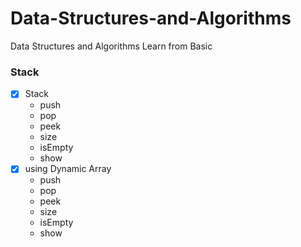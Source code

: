
# Data-Structures-and-Algorithms
Data Structures and Algorithms  Learn from Basic

### Stack

- [x] Stack
  - push
  - pop
  - peek
  - size
  - isEmpty
  - show
- [x] using Dynamic Array
  - push
  - pop
  - peek
  - size
  - isEmpty
  - show
